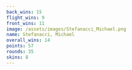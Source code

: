 ```yaml
---
back_wins: 15
flight_wins: 9
front_wins: 11
image: /assets/images/Stefanacci_Michael.png
name: Stefanacci, Michael
overall_wins: 14
points: 57
rounds: 35
skins: 8
---
```

